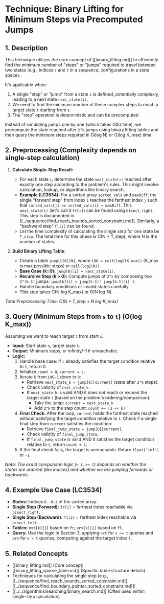 # Technique: Binary Lifting for Minimum Steps via Precomputed Jumps

## 1. Description

This technique utilizes the core concept of [[binary_lifting.md]] to efficiently find the minimum number of "steps" or "jumps" required to travel between two states (e.g., indices `s` and `t` in a sequence, configurations in a state space).

It's applicable when:
1.  A single "step" or "jump" from a state `i` is defined, potentially complexly, leading to a next state `next_state(i)`.
2.  We need to find the minimum number of these complex steps to reach a target state `t` starting from `s`.
3.  The "step" operation is deterministic and can be precomputed.

Instead of simulating jumps one by one (which takes O(k) time), we precompute the state reached after `2^k` jumps using binary lifting tables and then query the minimum steps required in O(log N) or O(log K_max) time.

## 2. Preprocessing (Complexity depends on single-step calculation)

1.  **Calculate Single-Step Result:**
    *   For each state `i`, determine the state `next_state(i)` reached after exactly one step according to the problem's rules. This might involve calculation, lookup, or algorithms like binary search.
    *   **Example (LC3534):** For a sorted array `sorted_vals` and `maxDiff`, the single "forward step" from index `i` reaches the farthest index `j` such that `sorted_vals[j] <= sorted_vals[i] + maxDiff`. This `next_state(i)` (let's call it `fr[i]`) can be found using `bisect_right`. This step is documented in [[../sequence/find_reach_bounds_sorted_constraint.md]]. Similarly, a "backward step" `fl[i]` can be found.
    *   Let the time complexity of calculating the single step for one state be `T_step`. The total time for this phase is O(N * T_step), where N is the number of states.

2.  **Build Binary Lifting Table:**
    *   Create a table `jump[LOG][N]`, where `LOG = ceil(log2(K_max))` (K_max is max possible steps) or `ceil(log2(N))`.
    *   **Base Case (k=0):** `jump[0][i] = next_state(i)`.
    *   **Recursive Step (k > 0):** Compute jumps of `2^k` by composing two `2^(k-1)` jumps: `jump[k][i] = jump[k-1][ jump[k-1][i] ]`.
    *   Handle boundary conditions or invalid states carefully.
    *   This step takes O(N log K_max) or O(N log N).

*Total Preprocessing Time: O(N * T_step + N log K_max)*

## 3. Query (Minimum Steps from `s` to `t`) (O(log K_max))

Assuming we want to reach target `t` from start `s`.

*   **Input:** Start state `s`, target state `t`.
*   **Output:** Minimum steps, or infinity/-1 if unreachable.
*   **Logic:**
    1. Handle base case: If `s` already satisfies the target condition relative to `t`, return 0.
    2. Initialize `count = 0`, `current = s`.
    3. Iterate `k` from `LOG-1` down to `0`:
        *   Retrieve `next_state_k = jump[k][current]` (state after `2^k` steps).
        *   Check validity of `next_state_k`.
        *   If `next_state_k` is valid AND it does *not* reach or exceed the target state `t` (based on the problem's ordering/comparison):
            *   Take the jump: `current = next_state_k`
            *   Add `2^k` to the step count: `count += (1 << k)`
    4. **Final Check:** After the loop, `current` holds the farthest state reached without satisfying the target condition relative to `t`. Check if a single final step from `current` satisfies the condition:
        *   Retrieve `final_jump_state = jump[0][current]`.
        *   Check validity of `final_jump_state`.
        *   If `final_jump_state` is valid AND it satisfies the target condition relative to `t`, return `count + 1`.
    5. If the final check fails, the target is unreachable. Return `float('inf')` or `-1`.

*Note: The exact comparison logic (`< t`, `>= t`) depends on whether the states are ordered (like indices) and whether we are jumping forwards or backwards.*

## 4. Example Use Case (LC3534)

*   **States:** Indices `0..N-1` of the sorted array.
*   **Single Step (Forward):** `fr[i]` = farthest index reachable via `bisect_right`.
*   **Single Step (Backward):** `fl[i]` = farthest index reachable via `bisect_left`.
*   **Tables:** `nxt[k][i]` based on `fr`, `prv[k][i]` based on `fl`.
*   **Query:** Use the logic in Section 3, applying `nxt` for `s <= t` queries and `prv` for `s > t` queries, comparing against the target index `t`.

## 5. Related Concepts

*   [[binary_lifting.md]] (Core concept)
*   [[binary_lifting_sparse_table.md]] (Specific table structure details)
*   Techniques for calculating the single step (e.g., [[../sequence/find_reach_bounds_sorted_constraint.md]], [[../sequence/find_boundary_pointer_sorted_constraint.md]])
*   [[../../algorithms/searching/binary_search.md]] (Often used within single-step calculation) 